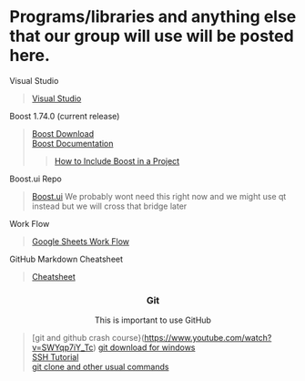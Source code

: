 <h1>Programs/libraries and anything else that our group will use will be posted here.</h1>

Visual Studio
>[Visual Studio](https://visualstudio.microsoft.com/downloads/)

Boost 1.74.0 (current release)
>[Boost Download](https://www.boost.org/users/download/)<br>
>[Boost Documentation](https://www.boost.org/doc/libs/1_74_0/)<br>
>>[How to Include Boost in a Project](https://www.boost.org/doc/libs/1_65_0/more/getting_started/windows.html)

Boost.ui Repo
>[Boost.ui](https://kosenko.github.io/boost.ui/)
We probably wont need this right now and we might use qt instead but we will cross that bridge later

Work Flow
>[Google Sheets Work Flow](https://docs.google.com/spreadsheets/d/1jOpv2u_0qNNMjoOW8hh15k2QYNliekos7bbT5Q6yuP0/edit#gid=0)

GitHub Markdown Cheatsheet
>[Cheatsheet](https://guides.github.com/pdfs/markdown-cheatsheet-online.pdf)


<h3 align="center">Git</center></h3>
<p align="center"> This is important to use GitHub </p>

>[git and github crash course}(https://www.youtube.com/watch?v=SWYqp7iY_Tc)
>[git download for windows](https://git-scm.com/download/win)<br>
>[SSH Tutorial](https://www.pluralsight.com/guides/using-git-and-github-on-windows)<br>
>[git clone and other usual commands](https://docs.github.com/en/free-pro-team@latest/github/creating-cloning-and-archiving-repositories/cloning-a-repository)<br>

